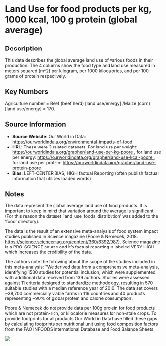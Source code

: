 # Land Use for food products per kg, 1000 kcal, 100 g protein (global average)

## Description 
This data describes the global average land use of various foods in their production.
The 4 columns show the food type and land use measured in meters squared (m^2) per kilogram, 
per 1000 kilocalories, and  per 100 grams of protein respectively.

## Key Numbers
Agriculture number = Beef (beef herd) [land use/energy] /Maize (corn) [land use/energy] = 170.

## Source Information

* **Source Website**: Our World in Data: https://ourworldindata.org/environmental-impacts-of-food
* **URL**: These were 3 related datasets. For land use per weight:
https://ourworldindata.org/grapher/land-use-per-kg-poore , for land use per energy:
https://ourworldindata.org/grapher/land-use-kcal-poore , for land use per protein:
https://ourworldindata.org/grapher/land-use-protein-poore
* **Bias**: LEFT-CENTER BIAS, HIGH factual Reporting 
(often publish factual information that utilizes loaded words)

## Notes 
The data represent the global average land use of food products.
It is important to keep in mind that variation around the average is significant
(For this reason the dataset ‘land_use_foods_distribution’ was added to the ‘food’ directory).

The data is the result of an extensive meta-analysis of food system impact studies published in Science magazine
(Poore & Nemecek, 2018: https://science.sciencemag.org/content/360/6392/987).
Science magazine is a PRO-SCIENCE source and it’s factual reporting is labeled
VERY HIGH which increases the credibility of the data.

The authors note the following about the scope of the studies included in this meta-analysis:
"We derived data from a comprehensive meta-analysis, identifying 1530 studies for potential
inclusion, which were supplemented with additional data received from 139 authors.
Studies were assessed against 11 criteria designed to standardize methodology,
resulting in 570 suitable studies with a median reference year of 2010.
The data set covers ~38,700 commercially viable farms in 119 countries and 40 products
representing ~90% of global protein and calorie consumption'.

Poore & Nemecek do not provide data per 100g protein for food
products which are not protein-rich, or kilocalorie measures for non-stale crops.
To provide footprints for all products Our World in Data have filled these gaps by calculating 
footprints per nutritional unit using food composition factors from the FAO INFOODS International 
Database and Food Balance Sheets

![](media/figure_file_name.png) 
